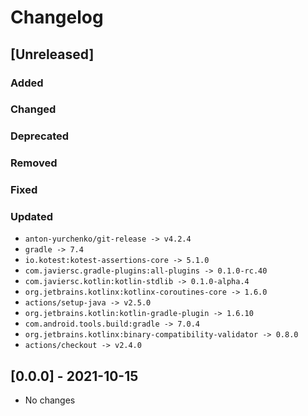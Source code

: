 # Changelog

## [Unreleased]

### Added

### Changed

### Deprecated

### Removed

### Fixed

### Updated

- `anton-yurchenko/git-release -> v4.2.4`
- `gradle -> 7.4`
- `io.kotest:kotest-assertions-core -> 5.1.0`
- `com.javiersc.gradle-plugins:all-plugins -> 0.1.0-rc.40`
- `com.javiersc.kotlin:kotlin-stdlib -> 0.1.0-alpha.4`
- `org.jetbrains.kotlinx:kotlinx-coroutines-core -> 1.6.0`
- `actions/setup-java -> v2.5.0`
- `org.jetbrains.kotlin:kotlin-gradle-plugin -> 1.6.10`
- `com.android.tools.build:gradle -> 7.0.4`
- `org.jetbrains.kotlinx:binary-compatibility-validator -> 0.8.0`
- `actions/checkout -> v2.4.0`

## [0.0.0] - 2021-10-15

- No changes

